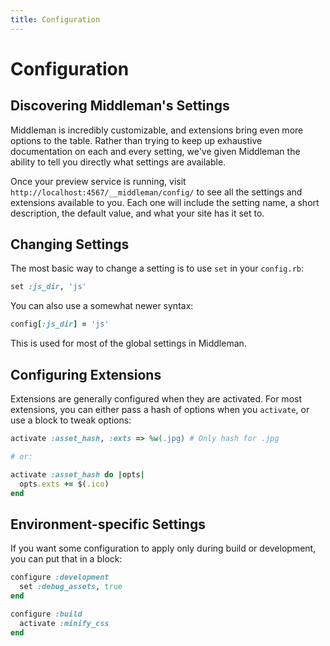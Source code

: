 ```yaml
---
title: Configuration
---
```


# Configuration

## Discovering Middleman's Settings

Middleman is incredibly customizable, and extensions bring even more options to the table. Rather than trying to keep up exhaustive documentation on each and every setting, we've given Middleman the ability to tell you directly what settings are available.

Once your preview service is running, visit `http://localhost:4567/__middleman/config/` to see all the settings and extensions available to you. Each one will include the setting name, a short description, the default value, and what your site has it set to.

## Changing Settings

The most basic way to change a setting is to use `set` in your `config.rb`:

```ruby
set :js_dir, 'js'
```

You can also use a somewhat newer syntax:

```ruby
config[:js_dir] = 'js'
```

This is used for most of the global settings in Middleman.

## Configuring Extensions

Extensions are generally configured when they are activated. For most extensions, you can either pass a hash of options when you `activate`, or use a block to tweak options:

```ruby
activate :asset_hash, :exts => %w(.jpg) # Only hash for .jpg

# or:

activate :asset_hash do |opts|
  opts.exts += $(.ico)
end
```

## Environment-specific Settings

If you want some configuration to apply only during build or development, you can put that in a block:

```ruby
configure :development
  set :debug_assets, true
end

configure :build
  activate :minify_css
end
```